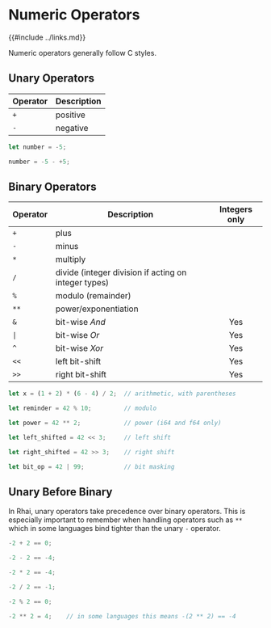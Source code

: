 Numeric Operators
=================

{{#include ../links.md}}

Numeric operators generally follow C styles.

Unary Operators
---------------

| Operator | Description |
| -------- | ----------- |
| `+`      | positive    |
| `-`      | negative    |

```rust
let number = -5;

number = -5 - +5;
```

Binary Operators
----------------

| Operator        | Description                                          | Integers only |
| --------------- | ---------------------------------------------------- | :-----------: |
| `+`             | plus                                                 |               |
| `-`             | minus                                                |               |
| `*`             | multiply                                             |               |
| `/`             | divide (integer division if acting on integer types) |               |
| `%`             | modulo (remainder)                                   |               |
| `**`            | power/exponentiation                                 |               |
| `&`             | bit-wise _And_                                       |      Yes      |
| <code>\|</code> | bit-wise _Or_                                        |      Yes      |
| `^`             | bit-wise _Xor_                                       |      Yes      |
| `<<`            | left bit-shift                                       |      Yes      |
| `>>`            | right bit-shift                                      |      Yes      |

```rust
let x = (1 + 2) * (6 - 4) / 2;  // arithmetic, with parentheses

let reminder = 42 % 10;         // modulo

let power = 42 ** 2;            // power (i64 and f64 only)

let left_shifted = 42 << 3;     // left shift

let right_shifted = 42 >> 3;    // right shift

let bit_op = 42 | 99;           // bit masking
```


Unary Before Binary
-------------------

In Rhai, unary operators take precedence over binary operators.  This is especially important to
remember when handling operators such as `**` which in some languages bind tighter than the unary
`-` operator.

```rust
-2 + 2 == 0;

-2 - 2 == -4;

-2 * 2 == -4;

-2 / 2 == -1;

-2 % 2 == 0;

-2 ** 2 = 4;    // in some languages this means -(2 ** 2) == -4
```
